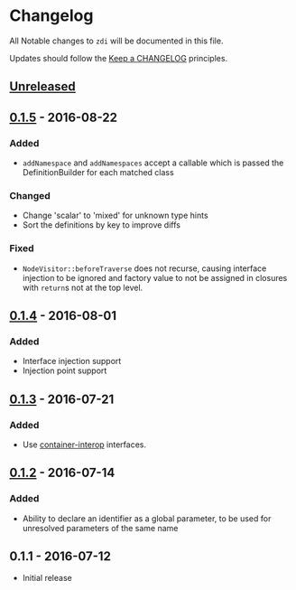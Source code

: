 # Changelog

All Notable changes to `zdi` will be documented in this file.

Updates should follow the [Keep a CHANGELOG](http://keepachangelog.com/) principles.

## [Unreleased]

## [0.1.5] - 2016-08-22

### Added
- `addNamespace` and `addNamespaces` accept a callable which is passed the DefinitionBuilder for each matched class

### Changed
- Change 'scalar' to 'mixed' for unknown type hints
- Sort the definitions by key to improve diffs

### Fixed
- `NodeVisitor::beforeTraverse` does not recurse, causing interface injection to be ignored and factory value to not be
assigned in closures with `return`s not at the top level.

## [0.1.4] - 2016-08-01

### Added
- Interface injection support
- Injection point support

## [0.1.3] - 2016-07-21

### Added
- Use [container-interop](https://github.com/container-interop/container-interop) interfaces.

## [0.1.2] - 2016-07-14

### Added
- Ability to declare an identifier as a global parameter, to be used for unresolved parameters of the same name

## 0.1.1 - 2016-07-12
- Initial release

[Unreleased]: https://github.com/jbboehr/zdi/compare/v0.1.5...HEAD
[0.1.5]: https://github.com/jbboehr/zdi/compare/v0.1.4...v0.1.5
[0.1.4]: https://github.com/jbboehr/zdi/compare/v0.1.3...v0.1.4
[0.1.3]: https://github.com/jbboehr/zdi/compare/v0.1.2...v0.1.3
[0.1.2]: https://github.com/jbboehr/zdi/compare/v0.1.1...v0.1.2
